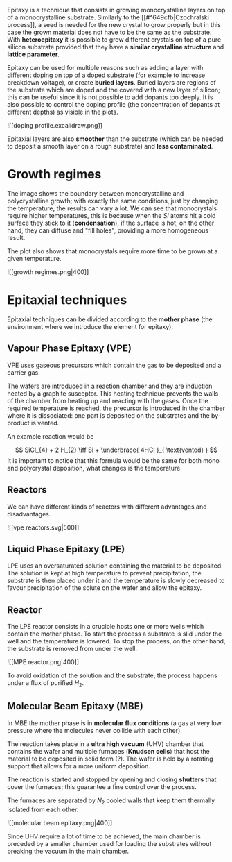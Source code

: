 Epitaxy is a technique that consists in growing monocrystalline layers on top of a monocrystalline substrate. Similarly to the [[#^649cfb|Czochralski process]], a seed is needed for the new crystal to grow properly but in this case the grown material does not have to be the same as the substrate. With **heteroepitaxy** it is possible to grow different crystals on top of a pure silicon substrate provided that they have a **similar crystalline structure** and **lattice parameter**.

Epitaxy can be used for multiple reasons such as adding a layer with different doping on top of a doped substrate (for example to increase breakdown voltage), or create **buried layers**. Buried layers are regions of the substrate which are doped and the covered with a new layer of silicon; this can be useful since it is not possible to add dopants too deeply. It is also possible to control the doping profile (the concentration of dopants at different depths) as visible in the plots.

![[doping profile.excalidraw.png]]

Epitaxial layers are also **smoother** than the substrate (which can be needed to deposit a smooth layer on a rough substrate) and **less contaminated**.

# Growth regimes

The image shows the boundary between monocrystalline and polycrystalline growth; with exactly the same conditions, just by changing the temperature, the results can vary a lot. We can see that monocrystals require higher temperatures, this is because when the $Si$ atoms hit a cold surface they stick to it (**condensation**), if the surface is hot, on the other hand, they can diffuse and "fill holes", providing a more homogeneous result. 

The plot also shows that monocrystals require more time to be grown at a given temperature.

![[growth regimes.png|400]]

# Epitaxial techniques

Epitaxial techniques can be divided according to the **mother phase** (the environment where we introduce the element for epitaxy).

## Vapour Phase Epitaxy (VPE)

VPE uses gaseous precursors which contain the gas to be deposited and a carrier gas. 

The wafers are introduced in a reaction chamber and they are induction heated by a graphite susceptor. This heating technique prevents the walls of the chamber from heating up and reacting with the gases.
Once the required temperature is reached, the precursor is introduced in the chamber where it is dissociated: one part is deposited on the substrates and the by-product is vented. 

An example reaction would be 

$$
SiCl_{4} + 2 H_{2} \iff Si + \underbrace{ 4HCl }_{ \text{vented} }
$$
It is important to notice that this formula would be the same for both mono and polycrystal deposition, what changes is the temperature.

## Reactors

We can have different kinds of reactors with different advantages and disadvantages.

![[vpe reactors.svg|500]]
## Liquid Phase Epitaxy (LPE)

LPE uses an oversaturated solution containing the material to be deposited. The solution is kept at high temperature to prevent precipitation, the substrate is then placed under it and the temperature is slowly decreased to favour precipitation of the solute on the wafer and allow the epitaxy.

## Reactor

The LPE reactor consists in a crucible hosts one or more wells which contain the mother phase. To start the process a substrate is slid under the well and the temperature is lowered. To stop the process, on the other hand, the substrate is removed from under the well.

![[MPE reactor.png|400]]

To avoid oxidation of the solution and the substrate, the process happens under a flux of purified $H_{2}$.

## Molecular Beam Epitaxy (MBE)

In MBE the mother phase is in **molecular flux conditions** (a gas at very low pressure where the molecules never collide with each other).

The reaction takes place in a **ultra high vacuum** (UHV) chamber that contains the wafer and multiple furnaces (**Knudsen cells**) that host the material to be deposited in solid form (?). The wafer is held by a rotating support that allows for a more uniform deposition.

The reaction is started and stopped by opening and closing **shutters** that cover the furnaces; this guarantee a fine control over the process.

The furnaces are separated by $N_{2}$ cooled walls that keep them thermally isolated from each other.

![[molecular beam epitaxy.png|400]]

Since UHV require a lot of time to be achieved, the main chamber is preceded by a smaller chamber used for loading the substrates without breaking the vacuum in the main chamber.
